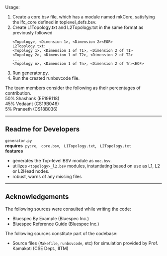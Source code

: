 Usage:
1. Create a core.bsv file, which has a module named mkCore, satisfying the Ifc_core defined in toplevel_defs.bsv.
2. Create L1Topology.txt and L2Topology.txt in the same format as previously followed
    ```L1Topology.txt:<br>
    <Topology>, <Dimension 1>, <Dimension 2><EOF>
    L2Topology.txt:
    <Topology 1>, <Dimension 1 of T1>, <Dimension 2 of T1>
    <Topology 2>, <Dimension 1 of T2>, <Dimension 2 of T2>
    ...
    <Topology n>, <Dimension 1 of Tn>, <Dimension 2 of Tn><EOF>
3. Run generator.py.
4. Run the created runbsvcode file.

The team members consider the following as their percentages of contribution. <br>
50% Shashank (EE19B118) <br>
45% Vedaant (CS19B046) <br>
5% Praneeth (CS18B036)


---
Readme for Developers
---
`generator.py`<br>
**requires** &nbsp;`py:re`, &nbsp;&nbsp;`core.bsv`, &nbsp;&nbsp;`L1Topology.txt`, &nbsp;&nbsp;`L2Topology.txt`<br>
**features**
- generates the Top-level BSV module as `noc.bsv`.
- utilizes `<topology>_l2.bsv` modules, instantiating based on use as L1, L2 or L2Head nodes.
- robust, warns of any missing files


---
Acknowledgements
---
The following sources were consulted while writing the code:
- Bluespec By Example (Bluespec Inc.)
- Bluespec Reference Guide (Bluespec Inc.)

The following sources constitute part of the codebase:
- Source files (`Makefile`, `runbsvcode`, etc) for simulation provided by Prof. Kamakoti (CSE Dept., IITM)